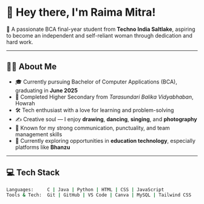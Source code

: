 # 👋 Hey there, I'm Raima Mitra!

🌟 A passionate BCA final-year student from **Techno India Saltlake**, aspiring to become an independent and self-reliant woman through dedication and hard work.

---

## 💁‍♀️ About Me

- 🎓 Currently pursuing Bachelor of Computer Applications (BCA), graduating in **June 2025**
- 🏫 Completed Higher Secondary from *Tarasundari Balika Vidyabhaban*, Howrah
- 🛠️ Tech enthusiast with a love for learning and problem-solving
- ✍️ Creative soul — I enjoy **drawing**, **dancing**, **singing**, and **photography**
- 💬 Known for my strong communication, punctuality, and team management skills
- 🌱 Currently exploring opportunities in **education technology**, especially platforms like **Bhanzu**

---

## 💻 Tech Stack

```bash
Languages:     C | Java | Python | HTML | CSS | JavaScript
Tools & Tech:  Git | GitHub | VS Code | Canva | MySQL | Tailwind CSS
